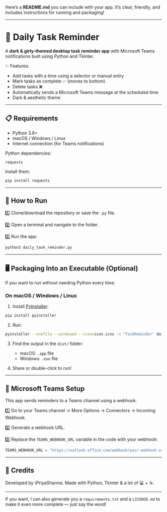 Here’s a **README.md** you can include with your app. It’s clear, friendly, and includes instructions for running and packaging!

---

# 📝 Daily Task Reminder

A **dark & girly-themed desktop task reminder app** with Microsoft Teams notifications built using Python and Tkinter.

✨ Features:

* Add tasks with a time using a selector or manual entry
* Mark tasks as complete ✅ (moves to bottom)
* Delete tasks ❌
* Automatically sends a Microsoft Teams message at the scheduled time
* Dark & aesthetic theme

---

## 📋 Requirements

* Python 3.8+
* macOS / Windows / Linux
* Internet connection (for Teams notifications)

Python dependencies:

```
requests
```

Install them:

```bash
pip install requests
```

---

## 🚀 How to Run

1️⃣ Clone/download the repository or save the `.py` file.

2️⃣ Open a terminal and navigate to the folder.

3️⃣ Run the app:

```bash
python3 daily_task_reminder.py
```

---

## 🖥 Packaging Into an Executable (Optional)

If you want to run without needing Python every time:

### On macOS / Windows / Linux

1. Install [PyInstaller](https://pyinstaller.org/):

```bash
pip install pyinstaller
```

2. Run:

```bash
pyinstaller --onefile --windowed --icon=icon.icns -n "TaskReminder" daily_task_reminder.py
```

3. Find the output in the `dist/` folder:

   * macOS: `.app` file
   * Windows: `.exe` file

4. Share or double-click to run!

---

## 🔗 Microsoft Teams Setup

This app sends reminders to a Teams channel using a webhook.

1️⃣ Go to your Teams channel → More Options → Connectors → Incoming Webhook.

2️⃣ Generate a webhook URL.

3️⃣ Replace the `TEAMS_WEBHOOK_URL` variable in the code with your webhook:

```python
TEAMS_WEBHOOK_URL = "https://outlook.office.com/webhook/your-webhook-url"
```
---

## 🧡 Credits

Developed by \PriyaSharma.
Made with Python, Tkinter & a lot of 💻 + ☕.

---

If you want, I can also generate you a `requirements.txt` and a `LICENSE.md` to make it even more complete — just say the word!

